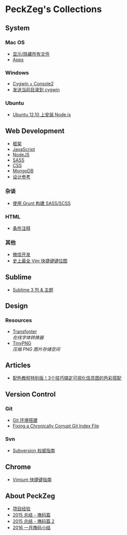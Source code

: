 PeckZeg's Collections
=====================

## System

### Mac OS

* [显示/隐藏所有文件](system/mac-os/show-all-files.md)
* [Apps](system/mac-os/apps.md)

### Windows

* [Cygwin + Console2](system/windows/cygwin-and-console2.md)
* [发送当前目录到 cygwin](http://stackoverflow.com/questions/9637601/open-cygwin-at-a-specific-folder)

### Ubuntu

* [Ubuntu 12.10 上安装 Node.js](http://stackoverflow.com/questions/16302436/install-node-js-on-ubuntu-12-10)



## Web Development

* [框架](web-dev/framework.md)
* [JavaScript](web-dev/javascript/summary.md)
* [NodeJS](web-dev/nodejs/summary.md)
* [SASS](web-dev/sass/summary.md)
* [CSS](web-dev/css/summary.md)
* [MongoDB](web-dev/mongodb/summary.md)
* [设计参考](web-dev/design/summary.md)

### 杂谈

* [使用 Grunt 构建 SASS/SCSS](web/dev/articles/use-grunt-compile-sass.md)

### HTML

* [条件注释](web-dev/html/conditional-comment.md)

### 其他

* [微信开发](web-dev/others/wechat-dev.md)
* [史上最全 Vim 快捷键键位图](http://cenalulu.github.io/linux/all-vim-cheatsheat/)



## Sublime

* [Sublime 3 包 & 主题](sublime/sublime3-packages.md)



## Design

### Resources

* [Transfonter](http://transfonter.org/) <br> *在线字体转换器*
* [TinyPNG](https://tinypng.com/) <br> *压缩 PNG 图片存储空间*

## Articles

* [配色教程特别版！3个技巧搞定可视化信息图的色彩搭配](http://www.uisdc.com/palettes-for-data-visualizations)



## Version Control

### Git

* [Git 环境搭建](git/git-config-guide.md)
* [Fixing a Chronically Corrupt Git Index File](https://codesymphony.co/fixing-a-chronically-corrupt-git-index-file/)

### Svn

* [Subversion 权威指南](http://i18n-zh.googlecode.com/svn/www/svnbook-1.4/index.html)



## Chrome

* [Vimium 快捷键指南](chrome/vimium-commands.md)



## About PeckZeg

* [项目经验](peckzeg/project-index.md)
* [2015 总结 - 撸码篇](peckzeg/2015-annual-summary-tech.md)
* [2015 总结 - 撸码篇 2](peckzeg/2015-annual-summary-tech2.md)
* [2016 一月撸码小结](peckzeg/2016-jan-summary.md)